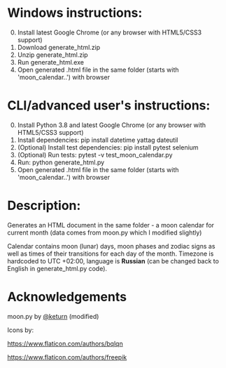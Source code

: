 # Windows instructions:

0. Install latest Google Chrome (or any browser with HTML5/CSS3 support)
1. Download generate_html.zip
2. Unzip generate_html.zip
3. Run generate_html.exe
4. Open generated .html file in the same folder (starts with 'moon_calendar..') with browser

# CLI/advanced user's instructions:

0. Install Python 3.8 and latest Google Chrome (or any browser with HTML5/CSS3 support)
1. Install dependencies: pip install datetime yattag dateutil
2. (Optional) Install test dependencies: pip install pytest selenium
3. (Optional) Run tests: pytest -v test_moon_calendar.py
4. Run: python generate_html.py
5. Open generated .html file in the same folder (starts with 'moon_calendar..') with browser

# Description:

Generates an HTML document in the same folder - a moon calendar for current month (data comes from moon.py which I modified slightly)

Calendar contains moon (lunar) days, moon phases and zodiac signs as well as times of their transitions for each day of the month. Timezone is hardcoded to UTC +02:00, language is __Russian__ (can be changed back to English in generate_html.py code).

# Acknowledgements

moon.py by [@keturn]( https://keturn.net/ ) (modified)

Icons by:

https://www.flaticon.com/authors/bqlqn

https://www.flaticon.com/authors/freepik
